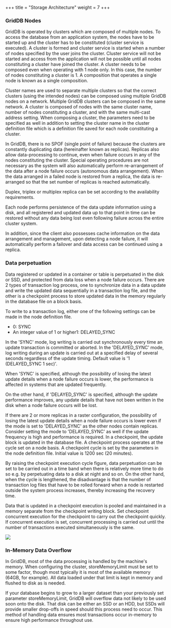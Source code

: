 +++
title = "Storage Architecture"
weight = 7
+++

### GridDB Nodes

GridDB is operated by clusters which are composed of multiple nodes. To access the database from an application system, the nodes have to be started up and the cluster has to be constituted (cluster service is executed). A cluster is formed and cluster service is started when a number of nodes specified by the user joins the cluster. Cluster service will not be started and access from the application will not be possible until all nodes constituting a cluster have joined the cluster. A cluster needs to be composed even when operating with 1 node only. In this case, the number of nodes constituting a cluster is 1. A composition that operates a single node is known as a single composition.

Cluster names are used to separate multiple clusters so that the correct clusters (using the intended nodes) can be composed using multiple GridDB nodes on a network. Multiple GridDB clusters can be composed in the same network. A cluster is composed of nodes with the same cluster name, number of nodes constituting a cluster, and with the same multi-cast address setting. When composing a cluster, the parameters need to be specified as well in addition to setting the cluster name in the cluster definition file which is a definition file saved for each node constituting a cluster.

In GridDB, there is no SPOF (single point of failure) because the clusters are constantly duplicating data (hereinafter known as replicas). Replicas also allow data-processing to continue, even when failure occurs in any of the nodes constituting the cluster. Special operating procedures are not necessary as the system will also automatically perform re-arrangement of the data after a node failure occurs (autonomous data arrangement). When the data arranged in a failed node is restored from a replica, the data is re-arranged so that the set number of replicas is reached automatically.

Duplex, triplex or multiplex replica can be set according to the availability requirements.

Each node performs persistence of the data update information using a disk, and all registered and updated data up to that point in time can be restored without any data being lost even following failure across the entire cluster system.

In addition, since the client also possesses cache information on the data arrangement and management, upon detecting a node failure, it will automatically perform a failover and data access can be continued using a replica.

### Data perpetuation

Data registered or updated in a container or table is perpetuated in the disk or SSD, and protected from data loss when a node failure occurs. There are 2 types of transaction log process, one to synchronize data in a data update and write the updated data sequentially in a transaction log file, and the other is a checkpoint process to store updated data in the memory regularly in the database file on a block basis.

To write to a transaction log, either one of the following settings can be made in the node definition file.

*   0: SYNC
*   An integer value of 1 or higher1: DELAYED_SYNC

In the 'SYNC' mode, log writing is carried out synchronously every time an update transaction is committed or aborted. In the 'DELAYED\_SYNC' mode, log writing during an update is carried out at a specified delay of several seconds regardless of the update timing. Default value is '1 (DELAYED\_SYNC 1 sec)'.

When 'SYNC' is specified, although the possibility of losing the latest update details when a node failure occurs is lower, the performance is affected in systems that are updated frequently.

On the other hand, if 'DELAYED_SYNC' is specified, although the update performance improves, any update details that have not been written in the disk when a node failure occurs will be lost.

If there are 2 or more replicas in a raster configuration, the possibility of losing the latest update details when a node failure occurs is lower even if the mode is set to 'DELAYED\_SYNC' as the other nodes contain replicas. Consider setting the mode to 'DELAYED\_SYNC' as well if the update frequency is high and performance is required. In a checkpoint, the update block is updated in the database file. A checkpoint process operates at the cycle set on a node basis. A checkpoint cycle is set by the parameters in the node definition file. Initial value is 1200 sec (20 minutes).

By raising the checkpoint execution cycle figure, data perpetuation can be set to be carried out in a time band when there is relatively more time to do so e.g. by perpetuating data to a disk at night and so on. On the other hand, when the cycle is lengthened, the disadvantage is that the number of transaction log files that have to be rolled forward when a node is restarted outside the system process increases, thereby increasing the recovery time.

Data that is updated in a checkpoint execution is pooled and maintained in a memory separate from the checkpoint writing block. Set checkpoint concurrent execution for the checkpoint to carry out the checkpoint quickly. If concurrent execution is set, concurrent processing is carried out until the number of transactions executed simultaneously is the same.

![](/images/data%20pepetuation.png)

### In-Memory Data Overflow

In GridDB, most of the data processing is handled by the machine's memory. When configuring the cluster, storeMemoryLimit must be set to some factor, though most typically it is most of the available memory (64GB, for example). All data loaded under that limit is kept in memory and flushed to disk as is needed.

If your database begins to grow to a larger dataset than your previously set parameter storeMemoryLimit, GridDB will overflow data not likely to be used soon onto the disk. That disk can be either an SSD or an HDD, but SSDs will provide smaller drop-offs in speed should this process need to occur. This method of handling data ensures most transactions occur in-memory to ensure high performance throughout use.
